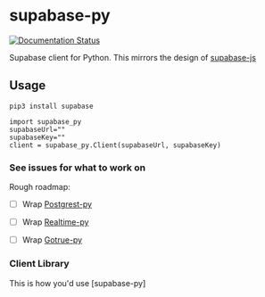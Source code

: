# supabase-py

[![Documentation Status](https://readthedocs.org/projects/gotrue-py/badge/?version=latest)](https://gotrue-py.readthedocs.io/en/latest/?badge=latest)

Supabase client for Python. This mirrors the design of [supabase-js](https://github.com/supabase/supabase-js/blob/master/README.md)

## Usage

`pip3 install supabase`


```
import supabase_py
supabaseUrl=""
supabaseKey=""
client = supabase_py.Client(supabaseUrl, supabaseKey)
```


### See issues for what to work on

Rough roadmap:
- [ ] Wrap [Postgrest-py](https://github.com/supabase/postgrest-py/)
- [ ] Wrap [Realtime-py](https://github.com/supabase/realtime-py)
- [ ] Wrap [Gotrue-py](https://github.com/J0/gotrue-py)


### Client Library

This is how you'd use [supabase-py]